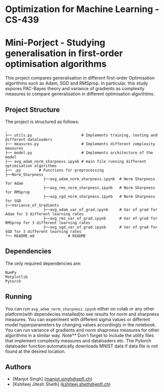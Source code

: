 # Optimization for Machine Learning - CS-439 
# Mini-Porject - Studying generalisation in first-order optimisation algorithms

This project compares generalisation in different first-order Optimisation algorithms such as Adam, SGD and RMSprop. 
In particular, this study expores PAC-Bayes theory and variance of gradients as complexity measures to compare generalisation in different optimisation algorihtms.

## Project Structure

The project is structured as follows:

    .
    ├── utils.py                      # Implements training, testing and different dataloaders
    ├── measures.py                   # Implements different complexity measures
    ├── model.py                      # Implements architecture of the model
    ├── avg_adam_norm_sharpness.ipynb # main file running different optimisation algorithms
    ├── .py        # Functions for preprocessing
    ├──Norm_Sharpness
                     ├──avg_adam_norm_sharpness.ipynb  # Norm Sharpness for Adam
                     ├──avg_rms_norm_sharpness.ipynb   # Norm Sharpness for RMSprop
                     ├──avg_sgd_norm_sharpness.ipynb   # Norm Sharpness for SGD
    ├──Variance_of_Gradients
                     ├──avg_adam_var_of_grad.ipynb     # Var of grad for Adam for 3 different learning rates
                     ├──avg_rms_var_of_grad.ipynb      # Var of grad for RMSprop for 3 different learning rates
                     ├──avg_sgd_var_of_grad.ipynb      # Var of grad for SGD for 3 different learning rates           
    └── README.md               # README

## Dependencies

The only required dependencies are:

```
NumPy
Matplotlib
Pytorch
```

## Running

You can run `avg_adam_norm_sharpness.ipynb` either on colab or any other platform(with dependecies installed)to see results for norm and sharpness measures. You can experiment with different sigma values or different model hyperparameters by changing values accordingly in the notebook. 
You can run variance of gradients and norm shaprness measures for other algorithms in a similar way. 
Note** Don't forget to include the utility files that implement complexity measures and dataloaders etc. 
The Pytorch dataloader function automatically downloads MNIST data if data file is not found at the desired location.

## Authors

* [Manjot Singh] (manjot.singh@epfl.ch)
* [Kshiteej Jitesh Sheth] (kshiteej.sheth@epfl.ch)
